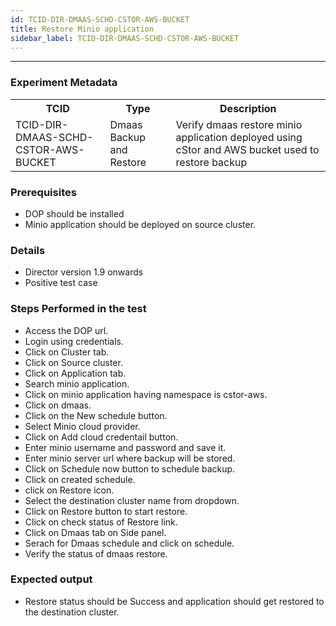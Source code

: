 ```yaml
---
id: TCID-DIR-DMAAS-SCHD-CSTOR-AWS-BUCKET
title: Restore Minio application
sidebar_label: TCID-DIR-DMAAS-SCHD-CSTOR-AWS-BUCKET
---
```

------

### Experiment Metadata

<table>
  <tr>
    <th> TCID </th>
    <th> Type </th>
    <th> Description </th>
  </tr>
  <tr>
    <td> TCID-DIR-DMAAS-SCHD-CSTOR-AWS-BUCKET </td>
    <td> Dmaas Backup and Restore </td>
    <td> Verify dmaas restore minio application deployed using cStor and AWS bucket used to restore backup </td>
  </tr>
</table>

### Prerequisites
- DOP should be installed
- Minio application should be deployed on source cluster.

### Details
- Director version 1.9 onwards
- Positive test case

### Steps Performed in the test

- Access the DOP url.
- Login using credentials.
- Click on Cluster tab.
- Click on Source cluster.
- Click on Application tab.
- Search minio application.
- Click on minio application having namespace is cstor-aws.
- Click on dmaas.
- Click on the New schedule button.
- Select Minio cloud provider.
- Click on Add cloud credentail button.
- Enter  minio username and password and save it.
- Enter minio server url where backup will be stored.
- Click on Schedule now button to schedule backup.
- Click on created schedule.
- click on Restore icon.
- Select the destination cluster name from dropdown.
- Click on Restore button to start restore.
- Click on check status of Restore link.
- Click on Dmaas tab on Side panel.
- Serach for Dmaas schedule and click on schedule.
- Verify the status of dmaas restore. 

### Expected output

- Restore status should be Success and application should get restored to the destination cluster.